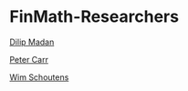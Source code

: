 # FinMath-Researchers

[Dilip Madan](https://www.researchgate.net/profile/Dilip_Madan)

[Peter Carr](https://www.researchgate.net/profile/Peter_Carr2)

[Wim Schoutens](https://scholar.google.com/citations?hl=en&user=wAxEiLoAAAAJ&view_op=list_works&sortby=pubdate)
